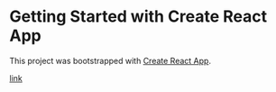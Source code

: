 # Getting Started with Create React App

This project was bootstrapped with [Create React App](https://github.com/facebook/create-react-app).


[link](https://nervous-golick-2c003a.netlify.app/)
